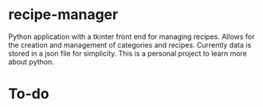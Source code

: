 # recipe-manager

Python application with a tkinter front end for managing recipes. Allows for the creation and management of categories and recipes. Currently data is stored in a json file for simplicity. This is a personal project to learn more about python. 

# To-do

